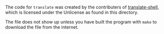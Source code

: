 The code for `translate` was created by the contributers of [translate-shell](https://github.com/soimort/translate-shell/), which is licensed under the Unlicense as found in this directory.

The file does not show up unless you have built the program with `make` to download the file from the internet.
